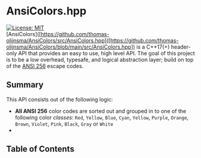 # AnsiColors.hpp
[![License: MIT](https://img.shields.io/badge/license-MIT-blue.svg)](LICENSE) <br> 
[AnsiColors]([https://github.com/thomas-olijnsma/AnsiColors/src/AnsiColors.hpp]([https://github.com/thomas-olijnsma/AnsiColors/blob/main/src/AnsiColors.hpp]) is a C++17(+) header-only API that provides an easy to use, high level API. The goal of this project is to be a low overhead, typesafe, and logical abstraction layer; build on top of the [ANSI 256](https://en.wikipedia.org/wiki/ANSI_escape_code) escape codes. <br>
## Summary
This API consists out of the following logic:
  * **All ANSI 256** color codes are sorted out and grouped in to one of the following color *classes*: `Red`, `Yellow`, `Blue`, `Cyan`, `Yellow`, `Purple`, `Orange`, `Brown`, `Violet`, `Pink`, `Black`, `Gray` or `White`
  * 


## Table of Contents

